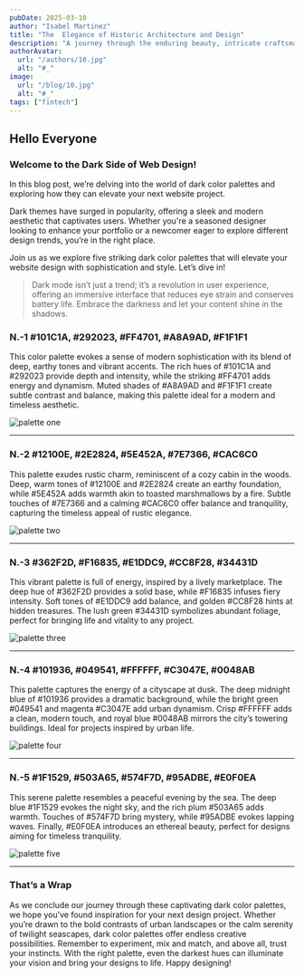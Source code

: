 ```yaml
---
pubDate: 2025-03-10
author: "Isabel Martinez"
title: "The  Elegance of Historic Architecture and Design"
description: "A journey through the enduring beauty, intricate craftsmanship, and timeless design of historic buildings and architectural masterpieces."
authorAvatar:
  url: "/authors/10.jpg"
  alt: "#_"
image:
  url: "/blog/10.jpg"
  alt: "#_"
tags: ["fintech"]
---
```


## Hello Everyone

### Welcome to the Dark Side of Web Design!

In this blog post, we’re delving into the world of dark color palettes and exploring how they can elevate your next website project.

Dark themes have surged in popularity, offering a sleek and modern aesthetic that captivates users. Whether you're a seasoned designer looking to enhance your portfolio or a newcomer eager to explore different design trends, you’re in the right place.

Join us as we explore five striking dark color palettes that will elevate your website design with sophistication and style. Let’s dive in!

> Dark mode isn’t just a trend; it’s a revolution in user experience, offering an immersive interface that reduces eye strain and conserves battery life. Embrace the darkness and let your content shine in the shadows.

### N.-1 #101C1A, #292023, #FF4701, #A8A9AD, #F1F1F1

This color palette evokes a sense of modern sophistication with its blend of deep, earthy tones and vibrant accents. The rich hues of #101C1A and #292023 provide depth and intensity, while the striking #FF4701 adds energy and dynamism. Muted shades of #A8A9AD and #F1F1F1 create subtle contrast and balance, making this palette ideal for a modern and timeless aesthetic.

![palette one](https://www.colorsandfonts.com/images/blog/darkpalettes/1.svg)

---

### N.-2 #12100E, #2E2824, #5E452A, #7E7366, #CAC6C0

This palette exudes rustic charm, reminiscent of a cozy cabin in the woods. Deep, warm tones of #12100E and #2E2824 create an earthy foundation, while #5E452A adds warmth akin to toasted marshmallows by a fire. Subtle touches of #7E7366 and a calming #CAC6C0 offer balance and tranquility, capturing the timeless appeal of rustic elegance.

![palette two](https://www.colorsandfonts.com/images/blog/darkpalettes/2.svg)

---

### N.-3 #362F2D, #F16835, #E1DDC9, #CC8F28, #34431D

This vibrant palette is full of energy, inspired by a lively marketplace. The deep hue of #362F2D provides a solid base, while #F16835 infuses fiery intensity. Soft tones of #E1DDC9 add balance, and golden #CC8F28 hints at hidden treasures. The lush green #34431D symbolizes abundant foliage, perfect for bringing life and vitality to any project.

![palette three](https://www.colorsandfonts.com/images/blog/darkpalettes/3.svg)

---

### N.-4 #101936, #049541, #FFFFFF, #C3047E, #0048AB

This palette captures the energy of a cityscape at dusk. The deep midnight blue of #101936 provides a dramatic background, while the bright green #049541 and magenta #C3047E add urban dynamism. Crisp #FFFFFF adds a clean, modern touch, and royal blue #0048AB mirrors the city’s towering buildings. Ideal for projects inspired by urban life.

![palette four](https://www.colorsandfonts.com/images/blog/darkpalettes/4.svg)

---

### N.-5 #1F1529, #503A65, #574F7D, #95ADBE, #E0F0EA

This serene palette resembles a peaceful evening by the sea. The deep blue #1F1529 evokes the night sky, and the rich plum #503A65 adds warmth. Touches of #574F7D bring mystery, while #95ADBE evokes lapping waves. Finally, #E0F0EA introduces an ethereal beauty, perfect for designs aiming for timeless tranquility.

![palette five](https://www.colorsandfonts.com/images/blog/darkpalettes/5.svg)

---

### That’s a Wrap

As we conclude our journey through these captivating dark color palettes, we hope you’ve found inspiration for your next design project. Whether you’re drawn to the bold contrasts of urban landscapes or the calm serenity of twilight seascapes, dark color palettes offer endless creative possibilities. Remember to experiment, mix and match, and above all, trust your instincts. With the right palette, even the darkest hues can illuminate your vision and bring your designs to life. Happy designing!
